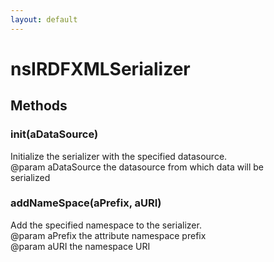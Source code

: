 ```yaml
---
layout: default
---
```


# nsIRDFXMLSerializer #

## Methods ##

### init(aDataSource) ###
  
Initialize the serializer with the specified datasource.  
@param aDataSource the datasource from which data will be  
  serialized  
  

### addNameSpace(aPrefix, aURI) ###
  
Add the specified namespace to the serializer.  
@param aPrefix the attribute namespace prefix  
@param aURI the namespace URI  
  
